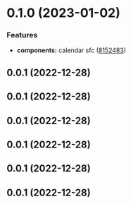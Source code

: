 # 0.1.0 (2023-01-02)

### Features

- **components:** calendar sfc
  ([8152483](https://github.com/liting-yes/element-pp/commit/8152483c1f3b99f87d415f6e7bbe03f21f4354a2))

## 0.0.1 (2022-12-28)

## 0.0.1 (2022-12-28)

## 0.0.1 (2022-12-28)

## 0.0.1 (2022-12-28)

## 0.0.1 (2022-12-28)

## 0.0.1 (2022-12-28)
